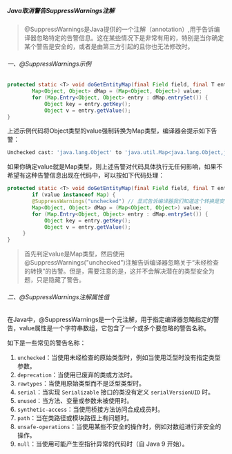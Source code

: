 ##### Java取消警告SuppressWarnings注解

> @SuppressWarnings是Java提供的一个注解（annotation）,用于告诉编译器忽略特定的告警信息。这在某些情况下是非常有用的，特别是当你确定某个警告是安全的，或者是由第三方引起的且你也无法修改时。

###### 一、@SuppressWarnings示例

```java
protected static <T> void doGetEntityMap(final Field field, final T entity, final Object value)  {
        Map<Object, Object> dMap = (Map<Object, Object>) value;
        for (Map.Entry<Object, Object> entry : dMap.entrySet()) {
            Object key = entry.getKey();
            Object v = entry.getValue(); 
}
```

上述示例代码将Object类型的value强制转换为Map类型，编译器会提示如下告警：

```sh
Unchecked cast: 'java.lang.Object' to 'java.util.Map<java.lang.Object,java.lang.Object>' 
```

如果你确定value就是Map类型，则上述告警对代码具体执行无任何影响，如果不希望有这种告警信息出现在代码中，可以按如下代码处理：

```java
protected static <T> void doGetEntityMap(final Field field, final T entity, final Object value)  {
		if (value instanceof Map) {
        @SuppressWarnings("unchecked") // 显式告诉编译器我们知道这个转换是安全的
        Map<Object, Object> dMap = (Map<Object, Object>) value;
        for (Map.Entry<Object, Object> entry : dMap.entrySet()) {
            Object key = entry.getKey();
            Object v = entry.getValue(); 
     }
}
```

> 首先判定value是Map类型，然后使用@SuppressWarnings("unchecked")注解告诉编译器忽略关于“未经检查的转换”的告警。但是，需要注意的是，这并不会解决潜在的类型安全为题，只是隐藏了警告。

###### 二、@SuppressWarnings注解属性值

在Java中，@SuppressWarnings是一个元注解，用于指定编译器忽略指定的警告，value属性是一个字符串数组，它包含了一个或多个要忽略的警告名称。

如下是一些常见的警告名称：

1. `unchecked`：当使用未经检查的原始类型时，例如当使用泛型时没有指定类型参数。
2. `deprecation`：当使用已废弃的类或方法时。
3. `rawtypes`：当使用原始类型而不是泛型类型时。
4. `serial`：当实现 `Serializable` 接口的类没有定义 `serialVersionUID` 时。
5. `unused`：当方法、变量或参数未被使用时。
6. `synthetic-access`：当使用桥接方法访问合成成员时。
7. `path`：当在类路径或模块路径上有问题时。
8. `unsafe-operations`：当使用某些不安全的操作时，例如对数组进行非安全的操作。
9. `null`：当使用可能产生空指针异常的代码时（自 Java 9 开始）。
